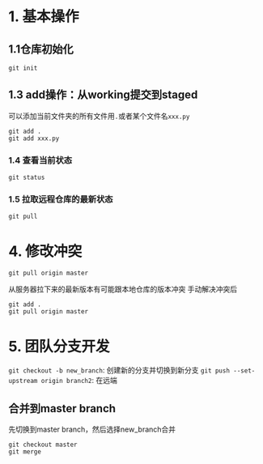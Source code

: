 # 1. 基本操作
## 1.1仓库初始化
```
git init
```
## 1.3 add操作：从working提交到staged
可以添加当前文件夹的所有文件用`.`或者某个文件名`xxx.py`
```
git add .
git add xxx.py
```
### 1.4 查看当前状态
```
git status
```
### 1.5 拉取远程仓库的最新状态
```
git pull
```
# 4. 修改冲突
```
git pull origin master
```
从服务器拉下来的最新版本有可能跟本地仓库的版本冲突
手动解决冲突后
```
git add .
git pull origin master
```
# 5. 团队分支开发

`git checkout -b new_branch`: 创建新的分支并切换到新分支
`git push --set-upstream origin branch2`: 在远端
## 合并到master branch
先切换到master branch，然后选择new_branch合并
```
git checkout master
git merge 
```

